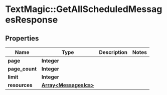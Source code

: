 # TextMagic::GetAllScheduledMessagesResponse

## Properties
Name | Type | Description | Notes
------------ | ------------- | ------------- | -------------
**page** | **Integer** |  | 
**page_count** | **Integer** |  | 
**limit** | **Integer** |  | 
**resources** | [**Array&lt;MessagesIcs&gt;**](MessagesIcs.md) |  | 


